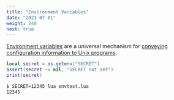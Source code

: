 ```yaml
---
title: "Environment Variables"
date: "2023-07-01"
weight: 240
next: true
---
```


[Environment variables](http://en.wikipedia.org/wiki/Environment_variable) are a universal mechanism for [conveying configuration
information to Unix programs](http://www.12factor.net/config).

```lua
local secret = os.getenv("SECRET")
assert(secret ~= nil, "SECRET not set")
print(secret)
```

```txt {.fs90}
$ SECRET=12345 lua envtest.lua
12345
```
